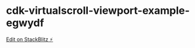 # cdk-virtualscroll-viewport-example-egwydf

[Edit on StackBlitz ⚡️](https://stackblitz.com/edit/cdk-virtualscroll-viewport-example-egwydf)